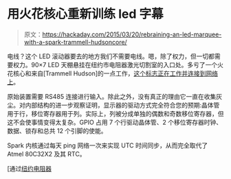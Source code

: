 # 用火花核心重新训练 led 字幕

> 原文：<https://hackaday.com/2015/03/20/rebraining-an-led-marquee-with-a-spark-trammell-hudsoncore/>

电线？这个 LED 滚动器要去的地方我们不需要电线。嗯，除了权力，但一切都需要权力。90×7 LED 天棚悬挂在纽约市电阻器激光切割室的入口处。多亏了一个火花核心和来自[Trammell Hudson]的一点工作，[这个标志正在工作并连接到网络上](https://trmm.net/SparkSign)。

原始装置需要 RS485 连接进行输入。除此之外，没有真正的理由它一直在收集灰尘。对内部结构的进一步观察证明，显示器的驱动方式完全符合您的预期:晶体管用于行，移位寄存器用于列。实际上，列被分成单独的偶数和奇数移位寄存器，但这不会使事情变得太复杂。GPIO 占用 7 个行驱动晶体管、2 个移位寄存器时钟、数据、锁存和总共 12 个引脚的使能。

Spark 内核通过每天 ping 网络一次来实现 UTC 时间同步，从而完全取代了 Atmel 80C32X2 及其 RTC。

[通过[纽约电阻器](http://www.nycresistor.com/2015/03/15/sparksign/)